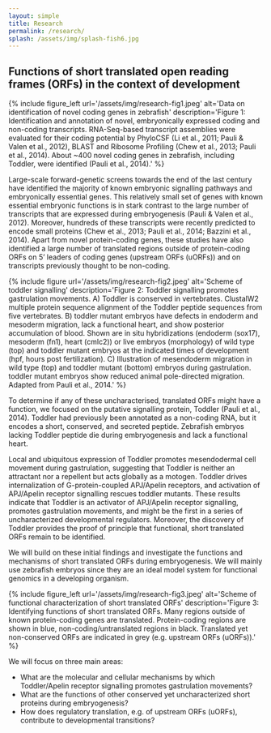 ```yaml
---
layout: simple
title: Research
permalink: /research/
splash: /assets/img/splash-fish6.jpg
---
```


## Functions of short translated open reading frames (ORFs) in the context of development

{% include figure_left
  url='/assets/img/research-fig1.jpeg'
  alt='Data on identification of novel coding genes in zebrafish'
  description='Figure 1: Identification and annotation of novel, embryonically
    expressed coding and non-coding transcripts. RNA-Seq-based transcript
    assemblies were evaluated for their coding potential by PhyloCSF (Li et
    al., 2011; Pauli & Valen et al., 2012), BLAST and Ribosome Profiling (Chew
    et al., 2013; Pauli et al., 2014).  About ~400 novel coding genes in
    zebrafish, including Toddler, were identified (Pauli et al., 2014).'
%}

Large-scale forward-genetic screens towards the end of the last century have
identified the majority of known embryonic signalling pathways and
embryonically essential genes. This relatively small set of genes with known
essential embryonic functions is in stark contrast to the large number of
transcripts that are expressed during embryogenesis (Pauli & Valen et al.,
2012). Moreover, hundreds of these transcripts were recently predicted to
encode small proteins (Chew et al., 2013; Pauli et al., 2014; Bazzini et al.,
2014). Apart from novel protein-coding genes, these studies have also
identified a large number of translated regions outside of protein-coding ORFs
on 5’ leaders of coding genes (upstream ORFs (uORFs)) and on transcripts
previously thought to be non-coding.  

{% include figure
  url='/assets/img/research-fig2.jpeg'
  alt='Scheme of toddler signalling'
  description='Figure 2: Toddler signalling promotes gastrulation movements. A)
    Toddler is conserved in vertebrates. ClustalW2 multiple protein sequence
    alignment of the Toddler peptide sequences from five vertebrates. B)
    toddler mutant embryos have defects in endoderm and mesoderm migration,
    lack a functional heart, and show posterior accumulation of blood. Shown
    are in situ hybridizations (endoderm (sox17), mesoderm (fn1), heart
    (cmlc2)) or live embryos (morphology) of wild type (top) and toddler mutant
    embryos at the indicated times of development (hpf, hours post
    fertilization). C) Illustration of mesendoderm migration in wild type (top)
    and toddler mutant (bottom) embryos during gastrulation. toddler mutant
    embryos show reduced animal pole-directed migration. Adapted from Pauli et
    al., 2014.'
%}

To determine if any of these uncharacterised, translated ORFs might have a
function, we focused on the putative signalling protein, Toddler (Pauli et al.,
2014). Toddler had previously been annotated as a non-coding RNA, but it
encodes a short, conserved, and secreted peptide. Zebrafish embryos lacking
Toddler peptide die during embryogenesis and lack a functional heart.

Local and ubiquitous expression of Toddler promotes mesendodermal cell movement
during gastrulation, suggesting that Toddler is neither an attractant nor a
repellent but acts globally as a motogen. Toddler drives internalization of
G-protein-coupled APJ/Apelin receptors, and activation of APJ/Apelin receptor
signalling rescues toddler mutants. These results indicate that Toddler is an
activator of APJ/Apelin receptor signalling, promotes gastrulation movements,
and might be the first in a series of uncharacterized developmental regulators.
Moreover, the discovery of Toddler provides the proof of principle that
functional, short translated ORFs remain to be identified.

We will build on these initial findings and investigate the functions and
mechanisms of short translated ORFs during embryogenesis. We will mainly use
zebrafish embryos since they are an ideal model system for functional genomics
in a developing organism. 

{% include figure_left
  url='/assets/img/research-fig3.jpeg'
  alt='Scheme of functional characterization of short translated ORFs'
  description='Figure 3: Identifying functions of short translated ORFs. Many
    regions outside of known protein-coding genes are translated.
    Protein-coding regions are shown in blue, non-coding/untranslated regions
    in black.  Translated yet non-conserved ORFs are indicated in grey (e.g.
    upstream ORFs (uORFs)).'
%}

We will focus on three main areas:

* What are the molecular and cellular mechanisms by which Toddler/Apelin
  receptor signalling promotes gastrulation movements?
* What are the functions of other conserved yet uncharacterized short proteins
  during embryogenesis?
* How does regulatory translation, e.g. of upstream ORFs (uORFs), contribute to
  developmental transitions? 
